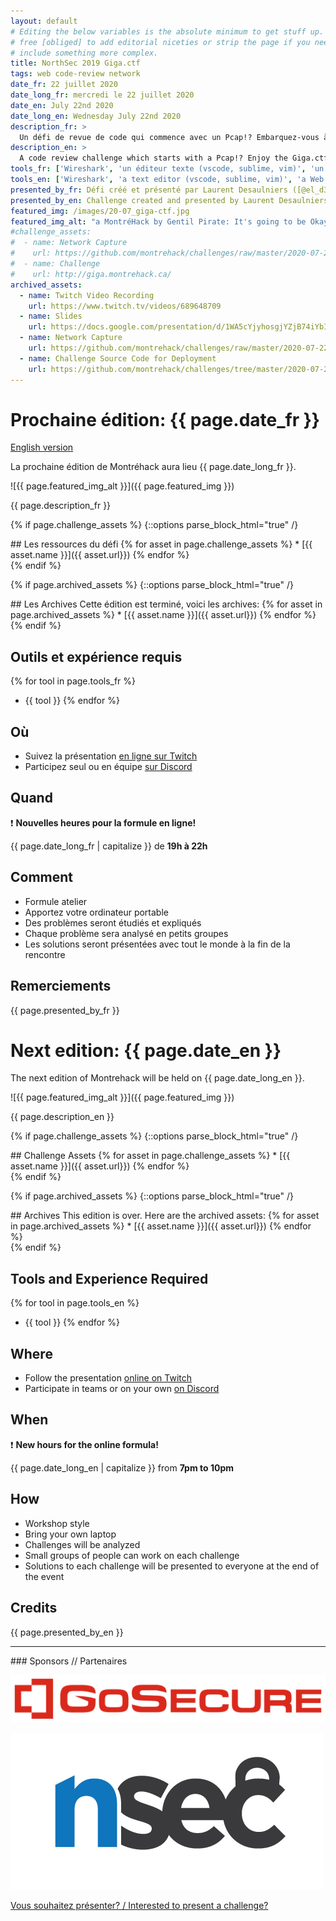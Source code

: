 ```yaml
---
layout: default
# Editing the below variables is the absolute minimum to get stuff up. Feel
# free [obliged] to add editorial niceties or strip the page if you need to
# include something more complex.
title: NorthSec 2019 Giga.ctf
tags: web code-review network
date_fr: 22 juillet 2020
date_long_fr: mercredi le 22 juillet 2020
date_en: July 22nd 2020
date_long_en: Wednesday July 22nd 2020
description_fr: >
  Un défi de revue de code qui commence avec un Pcap!? Embarquez-vous à fond dans le défi Giga.ctf de NorthSec 2019.
description_en: >
  A code review challenge which starts with a Pcap!? Enjoy the Giga.ctf challenge from NorthSec 2019.
tools_fr: ['Wireshark', 'un éditeur texte (vscode, sublime, vim)', 'un navigateur Web']
tools_en: ['Wireshark', 'a text editor (vscode, sublime, vim)', 'a Web browser']
presented_by_fr: Défi créé et présenté par Laurent Desaulniers ([@el_d33](https://twitter.com/el_d33)) dans le cadre de [NorthSec 2019](https://nsec.io/) ([@NorthSec_io](https://twitter.com/northsec_io))
presented_by_en: Challenge created and presented by Laurent Desaulniers ([@el_d33](https://twitter.com/el_d33)) during [NorthSec 2019](https://nsec.io/) ([@NorthSec_io](https://twitter.com/northsec_io))
featured_img: /images/20-07_giga-ctf.jpg
featured_img_alt: "a MontréHack by Gentil Pirate: It's going to be Okay!"
#challenge_assets:
#  - name: Network Capture
#    url: https://github.com/montrehack/challenges/raw/master/2020-07-22_giga-ctf/capture.pcap
#  - name: Challenge
#    url: http://giga.montrehack.ca/
archived_assets:
  - name: Twitch Video Recording
    url: https://www.twitch.tv/videos/689648709
  - name: Slides
    url: https://docs.google.com/presentation/d/1WA5cYjyhosgjYZjB74iYbI7f4fRUDJ579pJo200ho_g/edit#slide=id.p
  - name: Network Capture
    url: https://github.com/montrehack/challenges/raw/master/2020-07-22_giga-ctf/capture.pcap
  - name: Challenge Source Code for Deployment
    url: https://github.com/montrehack/challenges/tree/master/2020-07-22_giga-ctf/
---
```


# Prochaine édition: {{ page.date_fr }}
[English version](#english)

La prochaine édition de Montréhack aura lieu {{ page.date_long_fr }}.

![{{ page.featured_img_alt }}]({{ page.featured_img }})

{{ page.description_fr }}

{% if page.challenge_assets %}
{::options parse_block_html="true" /}
<div class="assets">
## Les ressources du défi
{% for asset in page.challenge_assets %}
* [{{ asset.name }}]({{ asset.url}})
{% endfor %}
</div>
{% endif %}

{% if page.archived_assets %}
{::options parse_block_html="true" /}
<div class="assets">
## Les Archives
Cette édition est terminé, voici les archives:
{% for asset in page.archived_assets %}
* [{{ asset.name }}]({{ asset.url}})
{% endfor %}
</div>
{% endif %}

## Outils et expérience requis

{% for tool in page.tools_fr %}
* {{ tool }}
{% endfor %}

## Où

* Suivez la présentation [en ligne sur Twitch](https://twitch.tv/montrehack/)
* Participez seul ou en équipe [sur Discord](https://discord.gg/4qfFwPX)

## Quand

:heavy_exclamation_mark: **Nouvelles heures pour la formule en ligne!**

{{ page.date_long_fr | capitalize }} de **19h à 22h**

## Comment

* Formule atelier
* Apportez votre ordinateur portable
* Des problèmes seront étudiés et expliqués
* Chaque problème sera analysé en petits groupes
* Les solutions seront présentées avec tout le monde à la fin de la rencontre

## Remerciements

{{ page.presented_by_fr }}


<a id="english"></a>

# Next edition: {{ page.date_en }}

The next edition of Montrehack will be held on {{ page.date_long_en }}.

![{{ page.featured_img_alt }}]({{ page.featured_img }})

{{ page.description_en }}

{% if page.challenge_assets %}
{::options parse_block_html="true" /}
<div class="assets">
## Challenge Assets
{% for asset in page.challenge_assets %}
* [{{ asset.name }}]({{ asset.url}})
{% endfor %}
</div>
{% endif %}

{% if page.archived_assets %}
{::options parse_block_html="true" /}
<div class="assets">
## Archives
This edition is over. Here are the archived assets:
{% for asset in page.archived_assets %}
* [{{ asset.name }}]({{ asset.url}})
{% endfor %}
</div>
{% endif %}

## Tools and Experience Required

{% for tool in page.tools_en %}
* {{ tool }}
{% endfor %}

## Where

* Follow the presentation [online on Twitch](https://twitch.tv/montrehack/)
* Participate in teams or on your own [on Discord](https://discord.gg/4qfFwPX)

## When

:heavy_exclamation_mark: **New hours for the online formula!**

{{ page.date_long_en | capitalize }} from **7pm to 10pm**

## How

* Workshop style
* Bring your own laptop
* Challenges will be analyzed
* Small groups of people can work on each challenge
* Solutions to each challenge will be presented to everyone at the end of the event

## Credits

{{ page.presented_by_en }}



<hr/>
### Sponsors // Partenaires

[![GoSecure](/images/sponsor_gosecure.png)](https://gosecure.net/)

[![NorthSec](/images/nsec_logo.png)](https://nsec.io/)

[Vous souhaitez présenter? / Interested to present a challenge?](https://github.com/montrehack/montrehack.github.com/wiki/Present-at-Montrehack)
